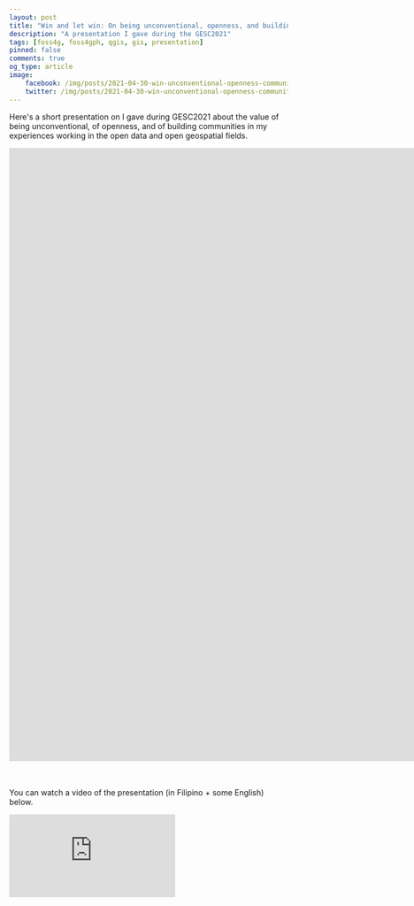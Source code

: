 ```yaml
---
layout: post
title: "Win and let win: On being unconventional, openness, and building communities"
description: "A presentation I gave during the GESC2021"
tags: [foss4g, foss4gph, qgis, gis, presentation]
pinned: false
comments: true
og_type: article
image:
    facebook: /img/posts/2021-04-30-win-unconventional-openness-community/main.png
    twitter: /img/posts/2021-04-30-win-unconventional-openness-community/main.png
---
```


Here's a short presentation on I gave during GESC2021 about the value of being unconventional, of openness, and of building communities in my experiences working in the open data and open geospatial fields. 

<div class="embed-responsive embed-responsive-16by9">
    <iframe src="https://docs.google.com/presentation/d/e/2PACX-1vTEVZut3s6pD23uBqVOu00fbtHBie2fyBSDVm4MpqGi8U0fZggee_JwCzXdZYnTGgi0o2SP8LHIVYjK/embed?start=false&loop=false&delayms=600000" frameborder="0" width="1920" height="1109" allowfullscreen="true" mozallowfullscreen="true" webkitallowfullscreen="true"></iframe>
</div>

<br><br>
You can watch a video of the presentation (in Filipino + some English) below.


<div class="embed-responsive embed-responsive-16by9">
<iframe class="mb-4 embed-responsive-item" src="https://www.youtube.com/embed/YZoYkhxWUW8" frameborder="0" allow="accelerometer; autoplay; clipboard-write; encrypted-media; gyroscope; picture-in-picture" allowfullscreen></iframe>
</div>